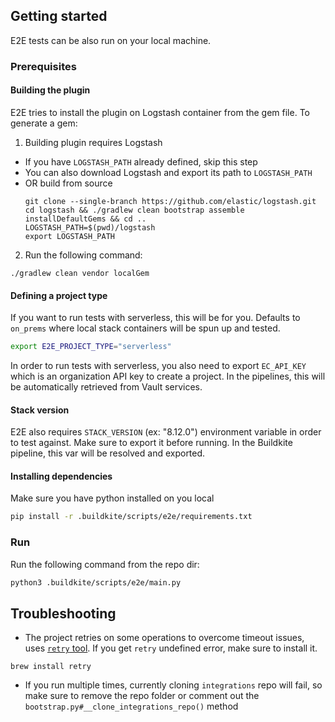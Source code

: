 
## Getting started
E2E tests can be also run on your local machine.

### Prerequisites

#### Building the plugin
E2E tries to install the plugin on Logstash container from the gem file. To generate a gem:
1. Building plugin requires Logstash
- If you have `LOGSTASH_PATH` already defined, skip this step
- You can also download Logstash and export its path to `LOGSTASH_PATH`
- OR build from source
    ```shell
    git clone --single-branch https://github.com/elastic/logstash.git
    cd logstash && ./gradlew clean bootstrap assemble installDefaultGems && cd ..
    LOGSTASH_PATH=$(pwd)/logstash
    export LOGSTASH_PATH
   ```
2. Run the following command:
```shell
./gradlew clean vendor localGem
```

#### Defining a project type
If you want to run tests with serverless, this will be for you.
Defaults to `on_prems` where local stack containers will be spun up and tested.
```bash
export E2E_PROJECT_TYPE="serverless"
```

In order to run tests with serverless, you also need to export `EC_API_KEY` which is an organization API key to create a project.
In the pipelines, this will be automatically retrieved from Vault services.

#### Stack version
E2E also requires `STACK_VERSION` (ex: "8.12.0") environment variable in order to test against.
Make sure to export it before running. In the Buildkite pipeline, this var will be resolved and exported. 

#### Installing dependencies
Make sure you have python installed on you local
```bash
pip install -r .buildkite/scripts/e2e/requirements.txt
```

### Run
Run the following command from the repo dir:
```bash
python3 .buildkite/scripts/e2e/main.py
```

## Troubleshooting
- The project retries on some operations to overcome timeout issues, uses [`retry` tool](https://formulae.brew.sh/formula/retry). If you get `retry` undefined error, make sure to install it.
```
brew install retry
```

- If you run multiple times, currently cloning `integrations` repo will fail, so make sure to remove the repo folder or comment out the `bootstrap.py#__clone_integrations_repo()` method
